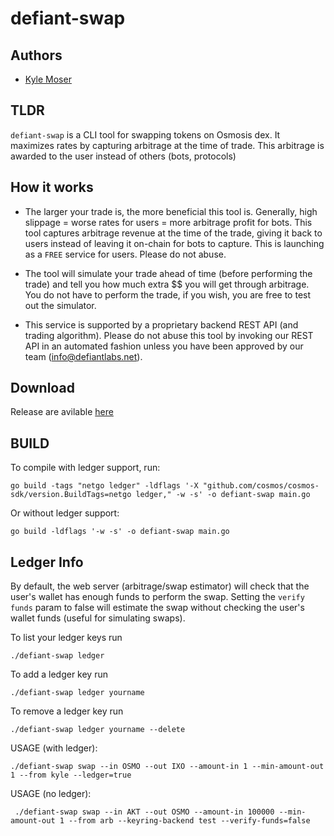 # defiant-swap

## Authors
- [Kyle Moser](https://github.com/KyleMoser)

## TLDR

`defiant-swap` is a CLI tool for swapping tokens on Osmosis dex. It maximizes rates by capturing arbitrage at the time of trade. This arbitrage is awarded to the user instead of others (bots, protocols)

## How it works
- The larger your trade is, the more beneficial this tool is. Generally, high slippage = worse rates for users = more arbitrage profit for bots.
This tool captures arbitrage revenue at the time of the trade, giving it back to users instead of leaving it on-chain for bots to capture. This is launching as a `FREE` service for users. Please do not abuse.

- The tool will simulate your trade ahead of time (before performing the trade) and tell you how much extra $$ you will get through arbitrage. You do not have to perform the trade, if you wish, you are free to test out the simulator.

- This service is supported by a proprietary backend REST API (and trading algorithm). Please do not abuse this tool by invoking our REST API in an automated fashion unless you have been approved by our team (info@defiantlabs.net).


## Download
Release are avilable [here](https://github.com/DefiantLabs/defiant-swap/releases)

## BUILD
To compile with ledger support, run:
```
go build -tags "netgo ledger" -ldflags '-X "github.com/cosmos/cosmos-sdk/version.BuildTags=netgo ledger," -w -s' -o defiant-swap main.go
```
Or without ledger support:
```
go build -ldflags '-w -s' -o defiant-swap main.go
```
## Ledger Info

By default, the web server (arbitrage/swap estimator) will check that the user's wallet has enough funds to perform the swap. Setting the `verify funds` param to false will estimate the swap without checking the user's wallet funds (useful for simulating swaps).


To list your ledger keys run
```
./defiant-swap ledger
```

To add a ledger key run
```
./defiant-swap ledger yourname
```
To remove a ledger key run
```
./defiant-swap ledger yourname --delete
```

USAGE (with ledger):
```
./defiant-swap swap --in OSMO --out IXO --amount-in 1 --min-amount-out 1 --from kyle --ledger=true
```

USAGE (no ledger):
```
 ./defiant-swap swap --in AKT --out OSMO --amount-in 100000 --min-amount-out 1 --from arb --keyring-backend test --verify-funds=false
 ```
